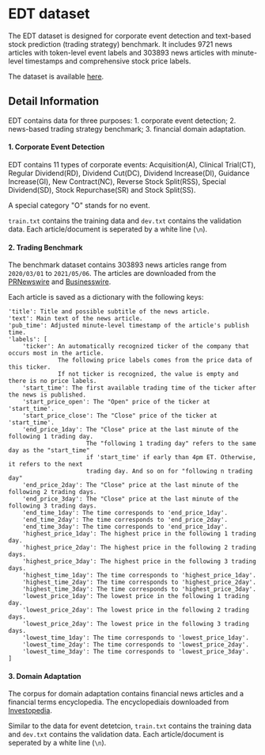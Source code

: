 # EDT dataset

The EDT dataset is designed for corporate event detection and text-based stock prediction (trading strategy) benchmark. It includes $9721$ news articles with token-level event labels and $303893$ news articles with minute-level timestamps and comprehensive stock price labels. 



The dataset is available [here](https://drive.google.com/drive/folders/1xKjd9hzA8UTn2DXVIYYnX5TngNAMom19?usp=sharing).



## Detail Information

EDT contains data for three purposes: 1. corporate event detection; 2. news-based trading strategy benchmark; 3. financial domain adaptation. 



#### 1. Corporate Event Detection

EDT contains 11 types of corporate events: Acquisition(A), Clinical Trial(CT), Regular Dividend(RD), Dividend Cut(DC), Dividend Increase(DI), Guidance Increase(GI), New Contract(NC), Reverse Stock Split(RSS), Special Dividend(SD), Stock Repurchase(SR) and Stock Split(SS).

A special category "O" stands for no event.



`train.txt` contains the training data and `dev.txt` contains the validation data. Each article/document is seperated by a white line (`\n`).





#### 2. Trading Benchmark

The benchmark dataset contains  $303893$ news articles range from `2020/03/01` to `2021/05/06`. The articles are downloaded from the [PRNewswire](https://www.prnewswire.com/) and [Businesswire](https://www.businesswire.com/).



Each article is saved as a dictionary with the following keys:

```
'title': Title and possible subtitle of the news article.
'text': Main text of the news article.
'pub_time': Adjusted minute-level timestamp of the article's publish time.
'labels': [
	'ticker': An automatically recognized ticker of the company that occurs most in the article. 
	          The following price labels comes from the price data of this ticker. 
	          If not ticker is recognized, the value is empty and there is no price labels.
	'start_time': The first available trading time of the ticker after the news is published.
	'start_price_open': The "Open" price of the ticker at 'start_time'.
	'start_price_close': The "Close" price of the ticker at 'start_time'.
	'end_price_1day': The "Close" price at the last minute of the following 1 trading day.
	                  The "following 1 trading day" refers to the same day as the "start_time"
	                  if 'start_time' if early than 4pm ET. Otherwise, it refers to the next 
	                  trading day. And so on for "following n trading day"
	'end_price_2day': The "Close" price at the last minute of the following 2 trading days.
	'end_price_3day': The "Close" price at the last minute of the following 3 trading days.
	'end_time_1day': The time corresponds to 'end_price_1day'.
	'end_time_2day': The time corresponds to 'end_price_2day'.
	'end_time_3day': The time corresponds to 'end_price_1day'.
	'highest_price_1day': The highest price in the following 1 trading day.
	'highest_price_2day': The highest price in the following 2 trading days.
	'highest_price_3day': The highest price in the following 3 trading days.
	'highest_time_1day': The time corresponds to 'highest_price_1day'.
	'highest_time_2day': The time corresponds to 'highest_price_2day'.
	'highest_time_3day': The time corresponds to 'highest_price_3day'.
	'lowest_price_1day': The lowest price in the following 1 trading day.
	'lowest_price_2day': The lowest price in the following 2 trading days.
	'lowest_price_2day': The lowest price in the following 3 trading days.
	'lowest_time_1day': The time corresponds to 'lowest_price_1day'.
	'lowest_time_2day': The time corresponds to 'lowest_price_2day'.
	'lowest_time_3day': The time corresponds to 'lowest_price_3day'.
] 
```





#### 3. Domain Adaptation

The corpus for domain adaptation contains financial news articles and a financial terms encyclopedia. The encyclopediais downloaded from [Investopedia](https://www.investopedia.com/).



Similar to the data for event detetcion, `train.txt` contains the training data and `dev.txt` contains the validation data. Each article/document is seperated by a white line (`\n`).

